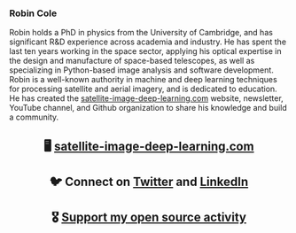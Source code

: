 ### Robin Cole
Robin holds a PhD in physics from the University of Cambridge, and has significant R&D experience across academia and industry. He has spent the last ten years working in the space sector, applying his optical expertise in the design and manufacture of space-based telescopes, as well as specializing in Python-based image analysis and software development. Robin is a well-known authority in machine and deep learning techniques for processing satellite and aerial imagery, and is dedicated to education. He has created the [satellite-image-deep-learning.com](https://www.satellite-image-deep-learning.com/) website, newsletter, YouTube channel, and Github organization to share his knowledge and build a community.

<div align="center">

## 🖥️ [satellite-image-deep-learning.com](https://www.satellite-image-deep-learning.com/) 

## 🐦 Connect on [Twitter](https://twitter.com/robmarkcole) and [LinkedIn](https://www.linkedin.com/in/robmarkcole/)

## 🎖️ [Support my open source activity](https://github.com/sponsors/robmarkcole)

  </div>
